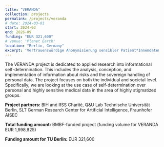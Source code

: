 ```yaml
---
title: "VERANDA"
collection: projects
permalink: /projects/veranda
# date: 2024-03-01
start: 2024-03
end: 2026-09
funding: "EUR 321,600"
# venue: 'Planet Earth'
location: "Berlin, Germany"
excerpt: 'Vertrauenswürdige Anonymisierung sensibler Patient*Innendaten für Fernkonsultationen'
---
```



The VERANDA project is dedicated to applied research into informational self-determination. This includes the analysis, conception, and implementation of information about risks and the sovereign handling of personal data. The project focuses on both the individual and societal level. Specifically, we are looking at the use case of self-determination over personal and highly sensitive medical data in the area of highly stigmatized groups.

**Project partners:** BIH and IfSS Charité, Q&U Lab Technische Universität Berlin, SLT German Research Center for Artificial Intelligence, Fraunhofer AISEC 

**Total funding amount:** BMBF-funded project (funding volume for VERANDA  EUR 1,998,825)

**Funding amount for TU Berlin:** EUR 321,600
